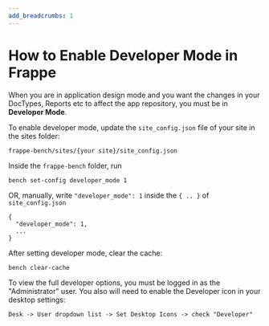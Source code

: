 ```yaml
---
add_breadcrumbs: 1
---
```

# How to Enable Developer Mode in Frappe

When you are in application design mode and you want the changes in your DocTypes, Reports etc to affect the app repository, you must be in **Developer Mode**.

To enable developer mode, update the `site_config.json` file of your site in the sites folder:

	frappe-bench/sites/{your site}/site_config.json

Inside the `frappe-bench` folder, run

	bench set-config developer_mode 1

OR, manually, write `"developer_mode": 1` inside the `{ .. }` of `site_config.json`

	{
	  "developer_mode": 1,
	  ...
	}

After setting developer mode, clear the cache:

	bench clear-cache

To view the full developer options, you must be logged in as the "Administrator" user. You also will need to enable the Developer icon in your desktop settings:

	Desk -> User dropdown list -> Set Desktop Icons -> check "Developer"

<!-- markdown -->
